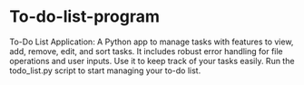 # To-do-list-program
To-Do List Application: A Python app to manage tasks with features to view, add, remove, edit, and sort tasks. It includes robust error handling for file operations and user inputs. Use it to keep track of your tasks easily. Run the todo_list.py script to start managing your to-do list.
